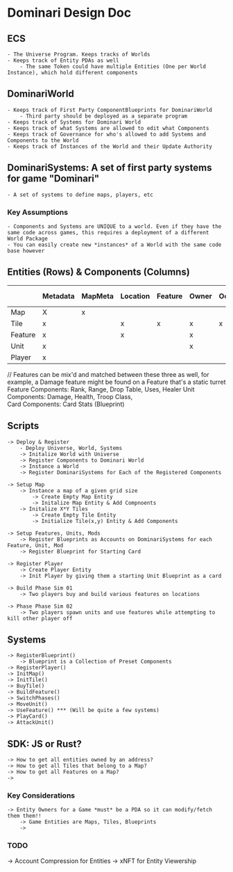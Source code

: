 # Dominari Design Doc

## ECS 
    - The Universe Program. Keeps tracks of Worlds
    - Keeps track of Entity PDAs as well
        - The same Token could have multiple Entities (One per World Instance), which hold different components

## DominariWorld
    - Keeps track of First Party ComponentBlueprints for DominariWorld  
        - Third party should be deployed as a separate program
    - Keeps track of Systems for Dominari World
    - Keeps track of what Systems are allowed to edit what Components
    - Keeps track of Governance for who's allowed to add Systems and Components to the World
    - Keeps track of Instances of the World and their Update Authority

## DominariSystems: A set of first party systems for game "Dominari"
    - A set of systems to define maps, players, etc

### Key Assumptions
    - Components and Systems are UNIQUE to a world. Even if they have the same code across games, this requires a deployment of a different World Package
    - You can easily create new *instances* of a World with the same code base however


## Entities (Rows) & Components (Columns)

|             | Metadata   | MapMeta    | Location | Feature | Owner | Occupant | Player Stats | Last Used | Active | 
|:------------| :--------- | :--------- | :------- | :------ | :---- | :------- | :----------- | :-------- | :----- |
| Map         |     X      |     x      |          |         |       |          |              |           |        |
| Tile        |     x      |            |    x     |    x    |   x   |    x     |              |           |        |
| Feature     |     x      |            |    x     |         |   x   |          |              |     x     |   x    |
| Unit        |     x      |            |          |         |   x   |          |              |     x     |   x    |
| Player      |     x      |            |          |         |       |          |       x      |           |        |


// Features can be mix'd and matched between these three as well, for example, a Damage feature might be found on a Feature that's a static turret
Feature Components: Rank, Range, Drop Table, Uses, Healer
Unit Components: Damage, Health, Troop Class,  
Card Components: Card Stats (Blueprint)

## Scripts
    -> Deploy & Register
        - Deploy Universe, World, Systems
        -> Initalize World with Universe
        -> Register Components to Dominari World
        -> Instance a World
        -> Register DominariSystems for Each of the Registered Components

    -> Setup Map
        -> Instance a map of a given grid size
            -> Create Empty Map Entity
            -> Initalize Map Entity & Add Compnoents
        -> Initalize X*Y Tiles
            -> Create Empty Tile Entity
            -> Initialize Tile(x,y) Entity & Add Components

    -> Setup Features, Units, Mods
        -> Register Blueprints as Accounts on DominariSystems for each Feature, Unit, Mod
        -> Register Blueprint for Starting Card

    -> Register Player
        -> Create Player Entity
        -> Init Player by giving them a starting Unit Blueprint as a card

    -> Build Phase Sim 01
        -> Two players buy and build various features on locations

    -> Phase Phase Sim 02
        -> Two players spawn units and use features while attempting to kill other player off

## Systems
    -> RegisterBlueprint()
        -> Blueprint is a Collection of Preset Components
    -> RegisterPlayer()
    -> InitMap()
    -> InitTile()
    -> BuyTile()
    -> BuildFeature()
    -> SwitchPhases()
    -> MoveUnit()
    -> UseFeature() *** (Will be quite a few systems)
    -> PlayCard()
    -> AttackUnit()

## SDK: JS or Rust?
    -> How to get all entities owned by an address?
    -> How to get all Tiles that belong to a Map?
    -> How to get all Features on a Map? 
    -> 

### Key Considerations
    -> Entity Owners for a Game *must* be a PDA so it can modify/fetch them them!!
        -> Game Entities are Maps, Tiles, Blueprints
        -> 

### TODO
-> Account Compression for Entities
-> xNFT for Entity Viewership